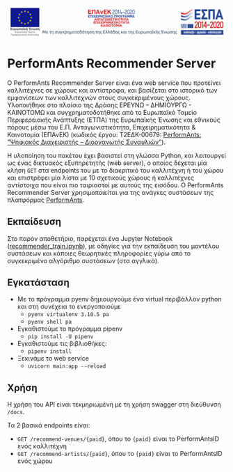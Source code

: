 ![Alt text](./images/BannerLogo.jpg?raw=true "Title")
# PerformAnts Recommender Server

Ο PerformAnts Recommender Server είναι ένα web service που προτείνει καλλιτέχνες σε χώρους και αντίστροφα, και βασίζεται στο ιστορικό των εμφανίσεων των καλλιτεχνών στους συγκεκριμένους χώρους. Υλοποιήθηκε στο πλαίσιο της Δράσης ΕΡΕΥΝΩ – ΔΗΜΙΟΥΡΓΩ - ΚΑΙΝΟΤΟΜΩ και συγχρηματοδοτήθηκε από το Ευρωπαϊκό Ταμείο Περιφερειακής Ανάπτυξης (ΕΤΠΑ) της Ευρωπαϊκής Ένωσης και εθνικούς πόρους μέσω του Ε.Π. Ανταγωνιστικότητα, Επιχειρηματικότητα & Καινοτομία (ΕΠΑνΕΚ) (κωδικός έργου: Τ2ΕΔΚ-00679: [PerformAnts: "Ψηφιακός Διαχειριστής – Διοργανωτής Συναυλιών"](https://performants-project.gr/)).

Η υλοποίηση του πακέτου έχει βασιστεί στη γλώσσα Python, και λειτουργεί ως ένας δικτυακός εξυπηρετητής (web server), ο οποίος δέχεται μία κλήση `GET` στα endpoints του με το διακριτικό του καλλιτέχνη ή του χώρου και επιστρέφει μία λίστα με 10 σχετικούς χώρους ή καλλιτέχνες αντίστοιχα που είναι πιο ταιριαστοί με αυτούς της εισόδου. Ο PerformAnts Recommender Server χρησιμοποιείται για της ανάγκες συστάσεων της πλατφόρμας [PerformAnts](https://www.performants.net/).

## Εκπαίδευση
Στο παρόν αποθετήριο, παρέχεται ένα Jupyter Notebook ([recommender_train.ipynb](recommender_train.ipynb)), με οδηγίες για την εκπαίδευση του μοντέλου συστάσεων και κάποιες θεωρητικές πληροφορίες γύρω από το συγκεκριμένο αλγόριθμο συστάσεων (στα αγγλικά).

## Εγκατάσταση

- Με το πρόγραμμα pyenv δημιουργούμε ένα virtual περιβάλλον python και στη συνέχεια το ενεργοποιούμε
  - `pyenv virtualenv 3.10.5 pa`
  - `pyenv shell pa`
- Εγκαθιστούμε το πρόγραμμα pipenv
  - `pip install -U pipenv`
- Εγκαθιστούμε τις βιβλιοθήκες:
  - `pipenv install`
- Ξεκινάμε το web service
  - `uvicorn main:app --reload`

## Χρήση

Η χρήση του API είναι τεκμηριωμένη με τη χρήση swagger στη διεύθυνση `/docs`.

Τα 2 βασικά endpoints είναι:

- `GET /recommend-venues/{paid}`, όπου το `{paid}` είναι το PerformAntsID ενός καλλιτέχνη
- `GET /recommend-artists/{paid}`, όπου το `{paid}` είναι το PerformAntsID ενός χώρου


